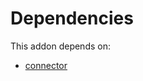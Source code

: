 # Dependencies

This addon depends on:

- [connector](../../../../odoo-bringout-oca-connector-connector)
